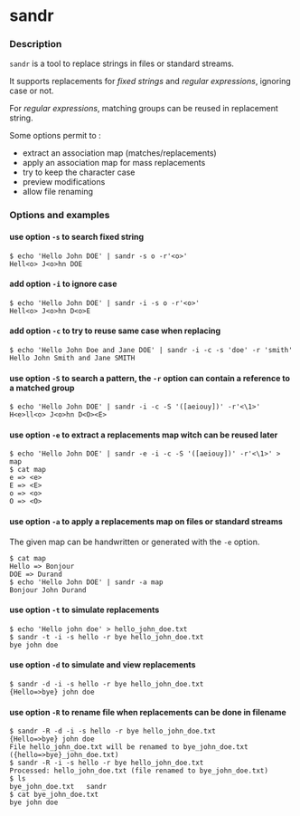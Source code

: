 # sandr

### Description

`sandr` is a tool to replace strings in files or standard streams.

It supports replacements for *fixed strings* and *regular expressions*, ignoring case or not.

For *regular expressions*, matching groups can be reused in replacement string.

Some options permit to :
- extract an association map (matches/replacements)
- apply an association map for mass replacements
- try to keep the character case
- preview modifications
- allow file renaming

### Options and examples

#### use option `-s` to search fixed string 
```
$ echo 'Hello John DOE' | sandr -s o -r'<o>'
Hell<o> J<o>hn DOE
```

#### add option `-i` to ignore case
```
$ echo 'Hello John DOE' | sandr -i -s o -r'<o>'
Hell<o> J<o>hn D<o>E
```

#### add option `-c` to try to reuse same case when replacing
```
$ echo 'Hello John Doe and Jane DOE' | sandr -i -c -s 'doe' -r 'smith'
Hello John Smith and Jane SMITH
```

#### use option `-S` to search a pattern, the `-r` option can contain a reference to a matched group
```
$ echo 'Hello John DOE' | sandr -i -c -S '([aeiouy])' -r'<\1>'
H<e>ll<o> J<o>hn D<O><E>
```

#### use option `-e` to extract a replacements map witch can be reused later
```
$ echo 'Hello John DOE' | sandr -e -i -c -S '([aeiouy])' -r'<\1>' > map
$ cat map
e => <e>
E => <E>
o => <o>
O => <O>
```

#### use option `-a` to apply a replacements map on files or standard streams

The given map can be handwritten or generated with the `-e` option.
```
$ cat map
Hello => Bonjour
DOE => Durand
$ echo 'Hello John DOE' | sandr -a map
Bonjour John Durand
```

#### use option `-t` to simulate replacements
```
$ echo 'Hello john doe' > hello_john_doe.txt
$ sandr -t -i -s hello -r bye hello_john_doe.txt 
bye john doe
```

#### use option `-d` to simulate and view replacements
```
$ sandr -d -i -s hello -r bye hello_john_doe.txt 
{Hello=>bye} john doe
```

#### use option `-R` to rename file when replacements can be done in filename
```
$ sandr -R -d -i -s hello -r bye hello_john_doe.txt 
{Hello=>bye} john doe
File hello_john_doe.txt will be renamed to bye_john_doe.txt ({hello=>bye}_john_doe.txt)
$ sandr -R -i -s hello -r bye hello_john_doe.txt 
Processed: hello_john_doe.txt (file renamed to bye_john_doe.txt)
$ ls
bye_john_doe.txt   sandr
$ cat bye_john_doe.txt 
bye john doe
```
